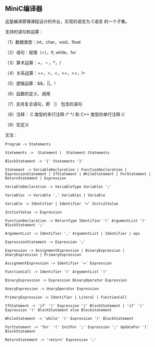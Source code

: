 ﻿## MiniC编译器

这是编译原理课程设计的作业，实现的语言为 C语言 的一个子集。

支持的语句和运算：

（1）数据类型：int，char，void，float

（2）语句：赋值（=），if, while，for

（3）算术运算：+，－，*，/

（4）关系运算：==，>，<，>=，<=，!=

（5）逻辑运算：&&，||，!

（6）函数的定义、调用

（7）支持复合语句，即 ｛｝ 包含的语句

（8）注释： C 类型的多行注释 /* */ 和 C++ 类型的单行注释 //

（9）宏定义

文法：

	Program -> Statements

	Statements ->  Statement |  Statement Statements

	BlockStatement -> '{' Statements '}'

	Statement -> VariableDeclaration | FunctionDeclaration | ExpressionStatement | IfStatement | WhileStatement | ForStatement | ReturnStatement | Expression

	VariableDeclaration -> VariableType Variables ';'

	Variables -> Variable ',' Variables | Variable

	Variable -> Identifier | Identifier '=' InitialValue

	InitialValue -> Expression

	FunctionDeclaration -> ReturnType Identifier '(' ArgumentList ')' BlockStatement ';'

	ArgumentList -> Identifier ',' ArgumentList | Identifier | eps

	ExpressionStatement -> Expression ';'

	Expression -> AssignmentExpression | BinaryExpression | UnaryExpression | PrimaryExpression

	AssignmentExpression -> Identifier '=' Expression

	FunctionCall -> Identifier '(' ArgumentList ')'

	BinaryExpression -> Expression BinaryOperator Expression

	UnaryExpression -> UnaryOperator Expression

	PrimaryExpression -> Identifier | Literal | FunctionCall

	IfStatement -> 'if' '(' Expression ')' BlockStatement | 'if' '(' Expression ')' BlockStatement else Blockstatement

	WhileStatement -> 'while' '(' Expression ')' BlockStatement

	ForStatement -> 'for' '(' InitFor ';' Expression ';' UpdateFor ')' BlockStatement

	ReturnStatement -> 'return' Expression ';'